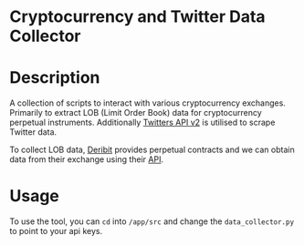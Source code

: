 # Cryptocurrency and Twitter Data Collector

# Description
A collection of scripts to interact with various cryptocurrency exchanges. Primarily to extract LOB (Limit Order Book) data for cryptocurrency perpetual instruments. Additionally [Twitters API v2](https://developer.twitter.com/en/docs/twitter-api) is utilised to scrape Twitter data. 

To collect LOB data, [Deribit](https://www.deribit.com/) provides perpetual contracts and we can obtain data from their exchange using their [API](https://docs.deribit.com/). 

# Usage

To use the tool, you can `cd` into `/app/src` and change the `data_collector.py` to point to your api keys. 

